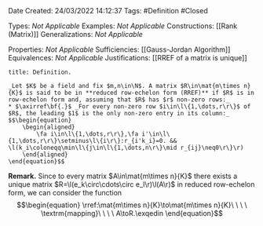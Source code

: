<br />
<br />

Date Created: 24/03/2022 14:12:37
Tags: #Definition #Closed 

Types: _Not Applicable_
Examples: _Not Applicable_
Constructions: [[Rank (Matrix)]]
Generalizations: _Not Applicable_

Properties: _Not Applicable_
Sufficiencies: [[Gauss-Jordan Algorithm]]
Equivalences: _Not Applicable_
Justifications: [[RREF of a matrix is unique]]

``` ad-Definition
title: Definition.

_Let $K$ be a field and fix $m,n\in\N$. A matrix $R\in\mat{m\times n}{K}$ is said to be in **reduced row-echelon form (RREF)** if $R$ is in row-echelon form and, assuming that $R$ has $r$ non-zero rows:_
* $\axirref\bf{.}$ _For every non-zero row $i\in\l\{1,\dots,r\r\}$ of $R$, the leading $1$ is the only non-zero entry in its column:_
$$\begin{equation}
    \begin{aligned}
        \fa i\in\l\{1,\dots,r\r\},\fa i'\in\l\{1,\dots,r\r\}\setminus\l\{i\r\}:r_{i'k_i}=0. && \l(k_i\coloneqq\min\l\{j\in\l\{1,\dots,n\r\}\mid r_{ij}\neq0\r\}\r)
    \end{aligned}
\end{equation}$$

```

**Remark.** Since to every matrix $A\in\mat{m\times n}{K}$ there exists a unique matrix $R=\l(e_k\circ\cdots\circ e_l\r)\l(A\r)$ in reduced row-echelon form, we can consider the function
$$\begin{equation}
    \rref:\mat{m\times n}{K}\to\mat{m\times n}{K}\ \ \ \ \textrm{mapping}\ \ \ \ A\toR.\exqedin
\end{equation}$$
